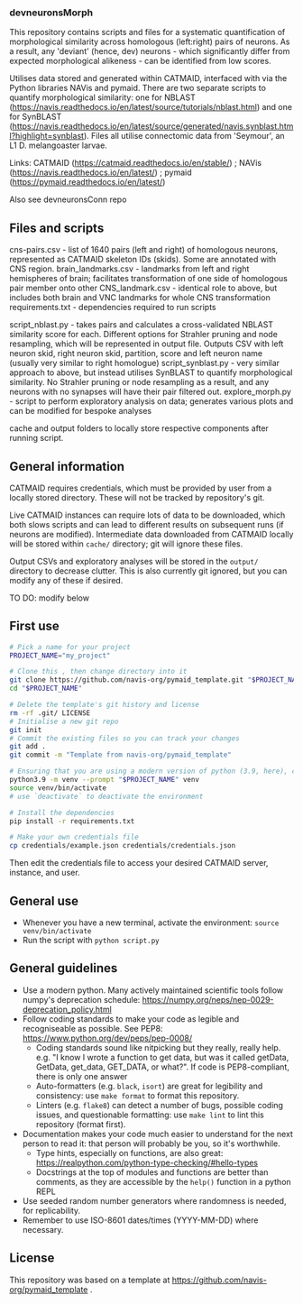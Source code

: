 ### devneuronsMorph


This repository contains scripts and files for a systematic quantification of morphological similarity across homologous (left:right) pairs of neurons. As a result, any 'deviant' (hence, dev) neurons - which significantly differ from expected morphological alikeness - can be identified from low scores. 

Utilises data stored and generated within CATMAID, interfaced with via the Python libraries NAVis and pymaid. There are two separate scripts to quantify morphological similarity: one for NBLAST (https://navis.readthedocs.io/en/latest/source/tutorials/nblast.html) and one for SynBLAST (https://navis.readthedocs.io/en/latest/source/generated/navis.synblast.html?highlight=synblast). Files all utilise connectomic data from 'Seymour', an L1 D. melangoaster larvae.

Links: CATMAID (https://catmaid.readthedocs.io/en/stable/) ; NAVis (https://navis.readthedocs.io/en/latest/) ; pymaid (https://pymaid.readthedocs.io/en/latest/)

Also see devneuronsConn repo


## Files and scripts


cns-pairs.csv - list of 1640 pairs (left and right) of homologous neurons, represented as CATMAID skeleton IDs (skids). Some are annotated with CNS region. 
brain_landmarks.csv - landmarks from left and right hemispheres of brain; facilitates transformation of one side of homologous pair member onto other
CNS_landmark.csv - identical role to above, but includes both brain and VNC landmarks for whole CNS transformation
requirements.txt - dependencies required to run scripts

script_nblast.py - takes pairs and calculates a cross-validated NBLAST similarity score for each. Different options for Strahler pruning and node resampling, which will be represented in output file. Outputs CSV with left neuron skid, right neuron skid, partition, score and left neuron name (usually very similar to right homologue) 
script_synblast.py - very similar approach to above, but instead utilises SynBLAST to quantify morphological similarity. No Strahler pruning or node resampling as a result, and any neurons with no synapses will have their pair filtered out.
explore_morph.py - script to perform exploratory analysis on data; generates various plots and can be modified for bespoke analyses

cache and output folders to locally store respective components after running script.


## General information


CATMAID requires credentials, which must be provided by user from a locally stored directory. These will not be tracked by repository's git.

Live CATMAID instances can require lots of data to be downloaded, which both slows scripts and can lead to different results on subsequent runs (if neurons are modified). Intermediate data downloaded from CATMAID locally will be stored within `cache/` directory; git will ignore these files.

Output CSVs and exploratory analyses will be stored in the `output/` directory to decrease clutter. This is also currently git ignored, but you can modify any of these if desired.


TO DO: modify below


## First use


```sh
# Pick a name for your project
PROJECT_NAME="my_project"

# Clone this , then change directory into it
git clone https://github.com/navis-org/pymaid_template.git "$PROJECT_NAME"
cd "$PROJECT_NAME"

# Delete the template's git history and license
rm -rf .git/ LICENSE
# Initialise a new git repo
git init
# Commit the existing files so you can track your changes
git add .
git commit -m "Template from navis-org/pymaid_template"

# Ensuring that you are using a modern version of python (3.9, here), create and activate a virtual environment
python3.9 -m venv --prompt "$PROJECT_NAME" venv
source venv/bin/activate
# use `deactivate` to deactivate the environment

# Install the dependencies
pip install -r requirements.txt

# Make your own credentials file
cp credentials/example.json credentials/credentials.json
```

Then edit the credentials file to access your desired CATMAID server, instance, and user.


## General use


- Whenever you have a new terminal, activate the environment: `source venv/bin/activate`
- Run the script with `python script.py`


## General guidelines


- Use a modern python. Many actively maintained scientific tools follow numpy's deprecation schedule: https://numpy.org/neps/nep-0029-deprecation_policy.html
- Follow coding standards to make your code as legible and recogniseable as possible. See PEP8: https://www.python.org/dev/peps/pep-0008/
  - Coding standards sound like nitpicking but they really, really help. e.g. "I know I wrote a function to get data, but was it called getData, GetData, get_data, GET_DATA, or what?". If code is PEP8-compliant, there is only one answer
  - Auto-formatters (e.g. `black`, `isort`) are great for legibility and consistency: use `make format` to format this repository.
  - Linters (e.g. `flake8`) can detect a number of bugs, possible coding issues, and questionable formatting: use `make lint` to lint this repository (format first).
- Documentation makes your code much easier to understand for the next person to read it: that person will probably be you, so it's worthwhile.
  - Type hints, especially on functions, are also great: https://realpython.com/python-type-checking/#hello-types
  - Docstrings at the top of modules and functions are better than comments, as they are accessible by the `help()` function in a python REPL
- Use seeded random number generators where randomness is needed, for replicability.
- Remember to use ISO-8601 dates/times (YYYY-MM-DD) where necessary.


## License


This repository was based on a template at https://github.com/navis-org/pymaid_template .

